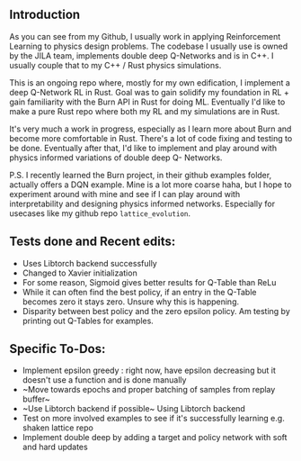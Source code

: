 ## Introduction
As you can see from my Github, I usually work in applying Reinforcement Learning to physics design problems. The codebase I usually use is owned by the JILA team, implements double deep Q-Networks and is in C++. I usually couple that to my C++ / Rust physics simulations.

This is an ongoing repo where, mostly for my own edification, I implement a deep Q-Network RL in Rust. Goal was to gain solidify my foundation in RL + gain familiarity with the Burn API in Rust for doing ML. Eventually I'd like to make a pure Rust repo where both my RL and my simulations are in Rust. 

It's very much a work in progress, especially as I learn more about Burn and become more comfortable in Rust. There's a lot of code fixing and testing to be done.
Eventually after that, I'd like to implement and play around with physics informed variations of double deep Q- Networks.

P.S. I recently learned the Burn project, in their github examples folder, actually offers a DQN example. Mine is a lot more coarse haha, but I hope to experiment around with mine and see if I can play around with interpretability and designing physics informed networks. Especially for usecases like my github repo `lattice_evolution`.

## Tests done and Recent edits:
- Uses Libtorch backend successfully
- Changed to Xavier initialization
- For some reason, Sigmoid gives better results for Q-Table than ReLu
- While it can often find the best policy, if an entry in the Q-Table becomes zero it stays zero. Unsure why this is happening.
- Disparity between best policy and the zero epsilon policy. Am testing by printing out Q-Tables for examples.

## Specific To-Dos:
- Implement epsilon greedy : right now, have epsilon decreasing but it doesn't use a function and is done manually
- ~Move towards epochs and proper batching of samples from replay buffer~
- ~Use Libtorch backend if possible~ Using Libtorch backend
- Test on more involved examples to see if it's successfully learning e.g. shaken lattice repo
- Implement double deep by adding a target and policy network with soft and hard updates
